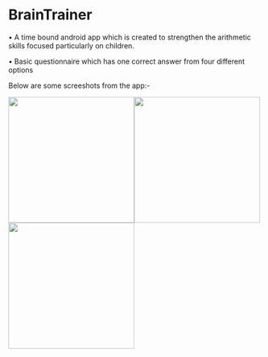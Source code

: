 # BrainTrainer

• A time bound android app which is created to strengthen the arithmetic skills focused particularly on children.

• Basic questionnaire which has one correct answer from four different options



Below are some screeshots from the app:-

<img src = "https://user-images.githubusercontent.com/57033670/98273609-77d7b180-1fb8-11eb-9710-ad681222e4e5.jpg" width="250"><img src = "https://user-images.githubusercontent.com/57033670/98273662-80c88300-1fb8-11eb-8d61-690d9f814147.jpg" width="250">
<img src = "https://user-images.githubusercontent.com/57033670/98273689-8756fa80-1fb8-11eb-9057-e7a01d46ff68.jpg" width="250">
